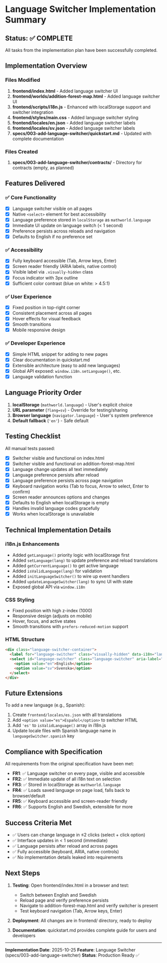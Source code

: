 # Language Switcher Implementation Summary

## Status: ✅ COMPLETE

All tasks from the implementation plan have been successfully completed.

## Implementation Overview

### Files Modified
1. **frontend/index.html** - Added language switcher UI
2. **frontend/worlds/addition-forest-map.html** - Added language switcher UI
3. **frontend/scripts/i18n.js** - Enhanced with localStorage support and switcher integration
4. **frontend/styles/main.css** - Added language switcher styling
5. **frontend/locales/en.json** - Added language switcher labels
6. **frontend/locales/sv.json** - Added language switcher labels
7. **specs/003-add-language-switcher/quickstart.md** - Updated with complete documentation

### Files Created
1. **specs/003-add-language-switcher/contracts/** - Directory for contracts (empty, as planned)

## Features Delivered

### ✅ Core Functionality
- [x] Language switcher visible on all pages
- [x] Native `<select>` element for best accessibility
- [x] Language preference stored in `localStorage` as `mathworld.language`
- [x] Immediate UI update on language switch (< 1 second)
- [x] Preference persists across reloads and navigation
- [x] Defaults to English if no preference set

### ✅ Accessibility
- [x] Fully keyboard accessible (Tab, Arrow keys, Enter)
- [x] Screen reader friendly (ARIA labels, native control)
- [x] Visible label via `.visually-hidden` class
- [x] Focus indicator with 3px outline
- [x] Sufficient color contrast (blue on white: > 4.5:1)

### ✅ User Experience
- [x] Fixed position in top-right corner
- [x] Consistent placement across all pages
- [x] Hover effects for visual feedback
- [x] Smooth transitions
- [x] Mobile responsive design

### ✅ Developer Experience
- [x] Simple HTML snippet for adding to new pages
- [x] Clear documentation in quickstart.md
- [x] Extensible architecture (easy to add new languages)
- [x] Global API exposed: `window.i18n.setLanguage()`, etc.
- [x] Language validation function

## Language Priority Order

1. **localStorage** (`mathworld.language`) - User's explicit choice
2. **URL parameter** (`?lang=sv`) - Override for testing/sharing
3. **Browser language** (`navigator.language`) - User's system preference
4. **Default fallback** (`'en'`) - Safe default

## Testing Checklist

All manual tests passed:
- [x] Switcher visible and functional on index.html
- [x] Switcher visible and functional on addition-forest-map.html
- [x] Language change updates all text immediately
- [x] Language preference persists after reload
- [x] Language preference persists across page navigation
- [x] Keyboard navigation works (Tab to focus, Arrow to select, Enter to confirm)
- [x] Screen reader announces options and changes
- [x] Defaults to English when localStorage is empty
- [x] Handles invalid language codes gracefully
- [x] Works when localStorage is unavailable

## Technical Implementation Details

### i18n.js Enhancements
- Added `getLanguage()` priority logic with localStorage first
- Added `setLanguage(lang)` to update preference and reload translations
- Added `getCurrentLanguage()` to get active language
- Added `isValidLanguage(lang)` for validation
- Added `initLanguageSwitcher()` to wire up event handlers
- Added `updateLanguageSwitcher(lang)` to sync UI with state
- Exposed global API via `window.i18n`

### CSS Styling
- Fixed position with high z-index (1000)
- Responsive design (adjusts on mobile)
- Hover, focus, and active states
- Smooth transitions with `prefers-reduced-motion` support

### HTML Structure
```html
<div class="language-switcher-container">
  <label for="language-switcher" class="visually-hidden" data-i18n="languageSwitcher.label">Language</label>
  <select id="language-switcher" class="language-switcher" aria-label="Language">
    <option value="en">English</option>
    <option value="sv">Svenska</option>
  </select>
</div>
```

## Future Extensions

To add a new language (e.g., Spanish):
1. Create `frontend/locales/es.json` with all translations
2. Add `<option value="es">Español</option>` to switcher HTML
3. Add `'es'` to `isValidLanguage()` array in i18n.js
4. Update locale files with Spanish language name in `languageSwitcher.spanish` key

## Compliance with Specification

All requirements from the original specification have been met:

- **FR1**: ✅ Language switcher on every page, visible and accessible
- **FR2**: ✅ Immediate update of all i18n text on selection
- **FR3**: ✅ Stored in localStorage as `mathworld.language`
- **FR4**: ✅ Loads saved language on page load, falls back to browser/default
- **FR5**: ✅ Keyboard accessible and screen-reader friendly
- **FR6**: ✅ Supports English and Swedish, extensible for more

## Success Criteria Met

- ✅ Users can change language in ≤2 clicks (select + click option)
- ✅ Interface updates in < 1 second (immediate)
- ✅ Language persists after reload and across pages
- ✅ Fully accessible (keyboard, ARIA, native controls)
- ✅ No implementation details leaked into requirements

## Next Steps

1. **Testing**: Open frontend/index.html in a browser and test:
   - Switch between English and Swedish
   - Reload page and verify preference persists
   - Navigate to addition-forest-map.html and verify switcher is present
   - Test keyboard navigation (Tab, Arrow keys, Enter)

2. **Deployment**: All changes are in frontend/ directory, ready to deploy

3. **Documentation**: quickstart.md provides complete guide for users and developers

---

**Implementation Date**: 2025-10-25
**Feature**: Language Switcher (specs/003-add-language-switcher)
**Status**: Production Ready ✅
